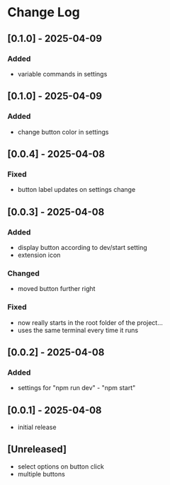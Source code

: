 # Change Log

## [0.1.0] - 2025-04-09

### Added

- variable commands in settings

## [0.1.0] - 2025-04-09

### Added

- change button color in settings

## [0.0.4] - 2025-04-08

### Fixed

- button label updates on settings change

## [0.0.3] - 2025-04-08

### Added

- display button according to dev/start setting
- extension icon

### Changed

- moved button further right

### Fixed

- now really starts in the root folder of the project...
- uses the same terminal every time it runs

## [0.0.2] - 2025-04-08

### Added

- settings for "npm run dev" - "npm start"

## [0.0.1] - 2025-04-08

- initial release

## [Unreleased]

- select options on button click
- multiple buttons
